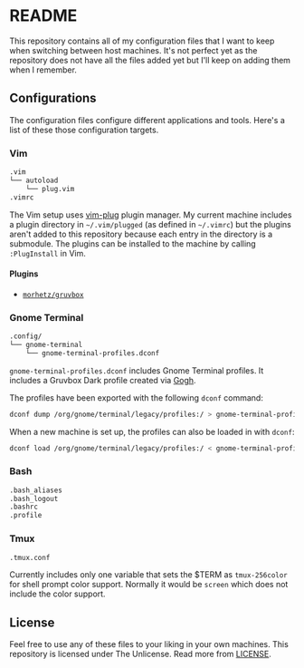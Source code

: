 # README

This repository contains all of my configuration files that I want to keep
when switching between host machines. It's not perfect yet as the repository
does not have all the files added yet but I'll keep on adding them when I
remember.

## Configurations

The configuration files configure different applications and tools. Here's a
list of these those configuration targets.

### Vim

```bash
.vim
└── autoload
    └── plug.vim
.vimrc
```

The Vim setup uses [vim-plug](https://github.com/junegunn/vim-plug) plugin
manager. My current machine includes a plugin directory in `~/.vim/plugged`
(as defined in `~/.vimrc`) but the plugins aren't added to this repository
because each entry in the directory is a submodule. The plugins can be
installed to the machine by calling `:PlugInstall` in Vim. 

#### Plugins

- [`morhetz/gruvbox`](https://github.com/morhetz/gruvbox)

### Gnome Terminal

```bash
.config/
└── gnome-terminal
    └── gnome-terminal-profiles.dconf
```

`gnome-terminal-profiles.dconf` includes Gnome Terminal profiles. It includes
a Gruvbox Dark profile created via [Gogh](https://github.com/Gogh-Co/Gogh).

The profiles have been exported with the following `dconf` command:

```bash
dconf dump /org/gnome/terminal/legacy/profiles:/ > gnome-terminal-profiles.dconf
```

When a new machine is set up, the profiles can also be loaded in with `dconf`:

```bash
dconf load /org/gnome/terminal/legacy/profiles:/ < gnome-terminal-profiles.dconf
```

### Bash

```bash
.bash_aliases
.bash_logout
.bashrc
.profile
``` 

### Tmux

```bash
.tmux.conf
```

Currently includes only one variable that sets the $TERM as `tmux-256color` for
shell prompt color support. Normally it would be `screen` which does not include
the color support.

## License

Feel free to use any of these files to your liking in your own machines. This
repository is licensed under The Unlicense. Read more from
[LICENSE](https://github.com/paatre/dotfiles/blob/main/LICENSE).

